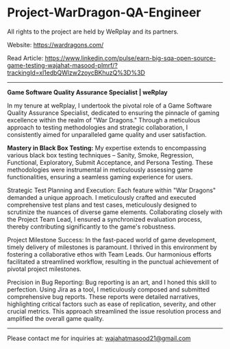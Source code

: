 # Project-WarDragon-QA-Engineer
All rights to the project are held by WeRplay and its partners.

Website: https://wardragons.com/

Read Article: https://www.linkedin.com/pulse/earn-big-sqa-open-source-game-testing-wajahat-masood-plmrf/?trackingId=xl1edbQWlzw2zoycBKhuzQ%3D%3D

---------------------------------------------------
**Game Software Quality Assurance Specialist | weRplay**

In my tenure at weRplay, I undertook the pivotal role of a Game Software Quality Assurance Specialist, dedicated to ensuring the pinnacle of gaming excellence within the realm of "War Dragons." Through a meticulous approach to testing methodologies and strategic collaboration, I consistently aimed for unparalleled game quality and user satisfaction.

**Mastery in Black Box Testing:**
My expertise extends to encompassing various black box testing techniques – Sanity, Smoke, Regression, Functional, Exploratory, Submit Acceptance, and Persona Testing. These methodologies were instrumental in meticulously assessing game functionalities, ensuring a seamless gaming experience for users.

Strategic Test Planning and Execution:
Each feature within "War Dragons" demanded a unique approach. I meticulously crafted and executed comprehensive test plans and test cases, meticulously designed to scrutinize the nuances of diverse game elements. Collaborating closely with the Project Team Lead, I ensured a synchronized evaluation process, thereby contributing significantly to the game's robustness.

Project Milestone Success:
In the fast-paced world of game development, timely delivery of milestones is paramount. I thrived in this environment by fostering a collaborative ethos with Team Leads. Our harmonious efforts facilitated a streamlined workflow, resulting in the punctual achievement of pivotal project milestones.

Precision in Bug Reporting:
Bug reporting is an art, and I honed this skill to perfection. Using Jira as a tool, I meticulously composed and submitted comprehensive bug reports. These reports were detailed narratives, highlighting critical factors such as ease of replication, severity, and other crucial metrics. This approach streamlined the issue resolution process and amplified the overall game quality.

------------------------------------------------------------
Please contact me for inquiries at: wajahatmasood21@gmail.com

